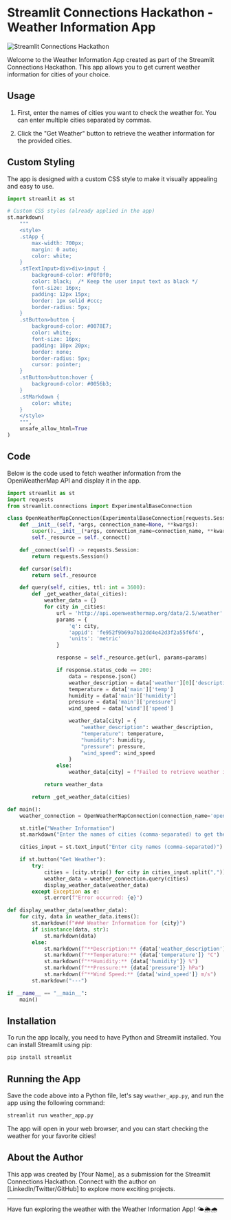 # Streamlit Connections Hackathon - Weather Information App

![Streamlit Connections Hackathon](https://www.streamlit.io/images/brand/streamlit-logo-secondary-colormark-darktext.png)

Welcome to the Weather Information App created as part of the Streamlit Connections Hackathon. This app allows you to get current weather information for cities of your choice.

## Usage

1. First, enter the names of cities you want to check the weather for. You can enter multiple cities separated by commas.

2. Click the "Get Weather" button to retrieve the weather information for the provided cities.

## Custom Styling

The app is designed with a custom CSS style to make it visually appealing and easy to use.

```python
import streamlit as st

# Custom CSS styles (already applied in the app)
st.markdown(
    """
    <style>
    .stApp {
        max-width: 700px;
        margin: 0 auto;
        color: white;
    }
    .stTextInput>div>div>input {
        background-color: #f0f0f0;
        color: black;  /* Keep the user input text as black */
        font-size: 16px;
        padding: 12px 15px;
        border: 1px solid #ccc;
        border-radius: 5px;
    }
    .stButton>button {
        background-color: #0078E7;
        color: white;
        font-size: 16px;
        padding: 10px 20px;
        border: none;
        border-radius: 5px;
        cursor: pointer;
    }
    .stButton>button:hover {
        background-color: #0056b3;
    }
    .stMarkdown {
        color: white;
    }
    </style>
    """,
    unsafe_allow_html=True
)
```

## Code

Below is the code used to fetch weather information from the OpenWeatherMap API and display it in the app.

```python
import streamlit as st
import requests
from streamlit.connections import ExperimentalBaseConnection

class OpenWeatherMapConnection(ExperimentalBaseConnection[requests.Session]):
    def __init__(self, *args, connection_name=None, **kwargs):
        super().__init__(*args, connection_name=connection_name, **kwargs)
        self._resource = self._connect()

    def _connect(self) -> requests.Session:
        return requests.Session()

    def cursor(self):
        return self._resource

    def query(self, cities, ttl: int = 3600):
        def _get_weather_data(_cities):
            weather_data = {}
            for city in _cities:
                url = 'http://api.openweathermap.org/data/2.5/weather'
                params = {
                    'q': city,
                    'appid': 'fe952f9b69a7b12dd4e42d3f2a55f6f4',
                    'units': 'metric' 
                }

                response = self._resource.get(url, params=params)

                if response.status_code == 200:
                    data = response.json()
                    weather_description = data['weather'][0]['description']
                    temperature = data['main']['temp']
                    humidity = data['main']['humidity']
                    pressure = data['main']['pressure']
                    wind_speed = data['wind']['speed']

                    weather_data[city] = {
                        "weather_description": weather_description,
                        "temperature": temperature,
                        "humidity": humidity,
                        "pressure": pressure,
                        "wind_speed": wind_speed
                    }
                else:
                    weather_data[city] = f"Failed to retrieve weather information for {city}."

            return weather_data

        return _get_weather_data(cities)

def main():
    weather_connection = OpenWeatherMapConnection(connection_name='openweathermap')

    st.title("Weather Information")
    st.markdown("Enter the names of cities (comma-separated) to get their current weather information.")

    cities_input = st.text_input("Enter city names (comma-separated)")

    if st.button("Get Weather"):
        try:
            cities = [city.strip() for city in cities_input.split(",")]
            weather_data = weather_connection.query(cities)
            display_weather_data(weather_data)
        except Exception as e:
            st.error(f"Error occurred: {e}")

def display_weather_data(weather_data):
    for city, data in weather_data.items():
        st.markdown(f"### Weather Information for {city}")
        if isinstance(data, str):
            st.markdown(data)
        else:
            st.markdown(f"**Description:** {data['weather_description']}")
            st.markdown(f"**Temperature:** {data['temperature']} °C")
            st.markdown(f"**Humidity:** {data['humidity']} %")
            st.markdown(f"**Pressure:** {data['pressure']} hPa")
            st.markdown(f"**Wind Speed:** {data['wind_speed']} m/s")
        st.markdown("---")

if __name__ == "__main__":
    main()
```

## Installation

To run the app locally, you need to have Python and Streamlit installed. You can install Streamlit using pip:

```bash
pip install streamlit
```

## Running the App

Save the code above into a Python file, let's say `weather_app.py`, and run the app using the following command:

```bash
streamlit run weather_app.py
```

The app will open in your web browser, and you can start checking the weather for your favorite cities!

## About the Author

This app was created by [Your Name], as a submission for the Streamlit Connections Hackathon. Connect with the author on [LinkedIn/Twitter/GitHub] to explore more exciting projects.

---

Have fun exploring the weather with the Weather Information App! 🌤️🌦️🌧️
